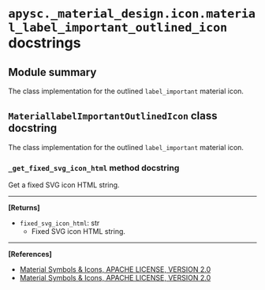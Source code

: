# `apysc._material_design.icon.material_label_important_outlined_icon` docstrings

## Module summary

The class implementation for the outlined `label_important` material icon.

## `MateriallabelImportantOutlinedIcon` class docstring

The class implementation for the outlined `label_important` material icon.

### `_get_fixed_svg_icon_html` method docstring

Get a fixed SVG icon HTML string.<hr>

**[Returns]**

- `fixed_svg_icon_html`: str
  - Fixed SVG icon HTML string.

<hr>

**[References]**

- [Material Symbols & Icons, APACHE LICENSE, VERSION 2.0](https://fonts.google.com/icons?icon.size=24&icon.color=%23e8eaed)
- [Material Symbols & Icons, APACHE LICENSE, VERSION 2.0](https://www.apache.org/licenses/LICENSE-2.0.html)